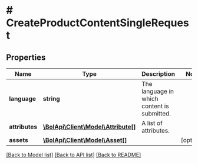 # # CreateProductContentSingleRequest

## Properties

Name | Type | Description | Notes
------------ | ------------- | ------------- | -------------
**language** | **string** | The language in which content is submitted. |
**attributes** | [**\BolApi\Client\Model\Attribute[]**](Attribute.md) | A list of attributes. |
**assets** | [**\BolApi\Client\Model\Asset[]**](Asset.md) |  | [optional]

[[Back to Model list]](../../README.md#models) [[Back to API list]](../../README.md#endpoints) [[Back to README]](../../README.md)
